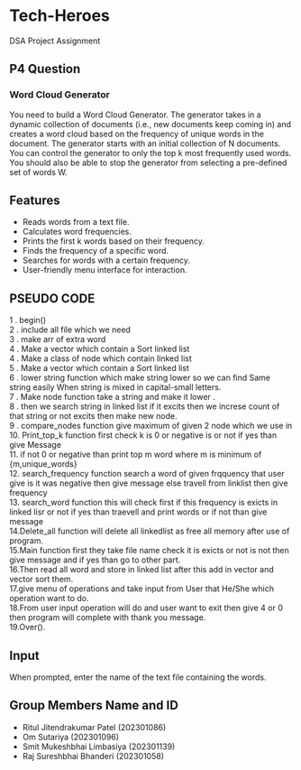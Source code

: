 # Tech-Heroes
DSA Project Assignment
## P4 Question
### Word Cloud Generator
You need to build a Word Cloud Generator. The generator takes in a dynamic collection of documents (i.e., new documents keep coming in) and creates a word cloud based on the frequency of unique words in the document. The generator starts with an initial collection of N documents. You can control the generator to only the top k most frequently used words. You should also be able to stop the generator from selecting a pre-defined set of words W. 
## Features
- Reads words from a text file.
- Calculates word frequencies.
- Prints the first k words based on their frequency.
- Finds the frequency of a specific word.
- Searches for words with a certain frequency.
- User-friendly menu interface for interaction. 
## PSEUDO CODE
1 . begin()<br/>
2 . include all file which we need<br/>
3 . make arr of extra word<br/>
4 . Make a vector which contain a Sort linked list<br/>
4 . Make a class of node which contain linked list<br/>
5 . Make a vector which contain a Sort linked list<br/>
6 . lower string function which make string lower so we can find Same string easily When string is mixed in capital-small letters.<br/>
7 . Make node function take a string and make it lower .<br/>
8 . then we search string in linked list if it excits then we increse count of that string or not excits then make new node.<br/>
9 . compare_nodes function give maximum of given 2 node which we use in <br/>
10. Print_top_k function first check k is 0 or negative is or not if yes than give Message <br/>
11. if not 0 or negative than print top m word where m is minimum of {m,unique_words} <br/>
12. search_frequency function search a word of given frqquency that user give is it was negative then give message else travell from linklist then give frequency<br/>
13. search_word function this will check first if this frequency is exicts in linked lisr or not if yes than traevell and print words or if not than give message<br/>
14.Delete_all function will delete all linkedlist as free all memory after use of program.<br/>
15.Main function first they take file name check it is exicts or not is not then give message and if yes than go to other part.<br/>
16.Then read all word and store in linked list after this add in vector and vector sort them.<br/>
17.give menu of operations and take input from User that He/She which operation want to do.<br/>
18.From user input operation will do and user want to exit then give 4 or 0 then program will complete with thank you message.<br/>
19.Over().<br/>


## Input
When prompted, enter the name of the text file containing the words.
##  Group Members Name and ID
  - Ritul Jitendrakumar Patel (202301086)<br />
  - Om Sutariya (202301096)<br />
  - Smit Mukeshbhai Limbasiya (202301139)<br />
  - Raj Sureshbhai Bhanderi (202301058)<br />

